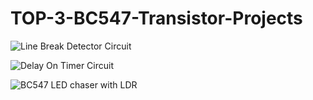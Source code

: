 # TOP-3-BC547-Transistor-Projects

![Line Break Detector Circuit](https://github.com/Arrin613/TOP-3-BC547-Transistor-Projects/assets/115942605/164e0d73-31a1-49d1-99a5-79709f931ca2)

![Delay On Timer Circuit](https://github.com/Arrin613/TOP-3-BC547-Transistor-Projects/assets/115942605/e107aae7-3696-4c19-8114-fb524c922cd7)

![BC547 LED chaser with LDR](https://github.com/Arrin613/TOP-3-BC547-Transistor-Projects/assets/115942605/8a3da92e-7582-4877-87d9-885bb90ba6d3)
